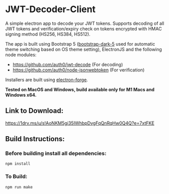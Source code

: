 # JWT-Decoder-Client
A simple electron app to decode your JWT tokens. Supports decoding of all JWT tokens and verification/expiry check on tokens encrypted with HMAC signing method (HS256, HS384, HS512).

The app is built using Bootstrap 5 ([bootstrap-dark-5](https://github.com/vinorodrigues/bootstrap-dark-5) used for automatic theme switching based on OS theme setting), ElectronJS and the following node modules:

- https://github.com/auth0/jwt-decode (For decoding)
- https://github.com/auth0/node-jsonwebtoken (For verification)

Installers are built using [electron-forge](https://www.electronforge.io/).

**Tested on MacOS and Windows, build available only for M1 Macs and Windows x64.**

## Link to Download:

https://1drv.ms/u/s!AoNKM5gi35IWhbpDvgFqQnRqHw0Q4Q?e=7xtFKE

## Build Instructions:
### Before building install all dependencies:
```
npm install
```

### To Build:

```
npm run make
```
